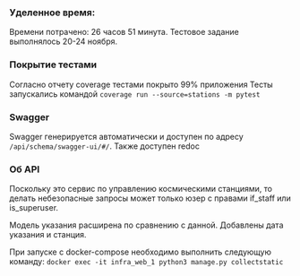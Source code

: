 ### Уделенное время:
Времени потрачено: 26 часов 51 минута.
Тестовое задание выполнялось 20-24 ноября.

### Покрытие тестами
Согласно отчету coverage тестами покрыто 99% приложения
Тесты запускались командой `coverage run --source=stations -m pytest`

### Swagger
Swagger генерируется автоматически и доступен по адресу `/api/schema/swagger-ui/#/`. Также доступен redoc

### Об API
Поскольку это сервис по управлению космическими станциями, то делать небезопасные запросы может только юзер с правами if_staff или is_superuser.

Модель указания расширена по сравнению с данной. Добавлены дата указания и станция.

При запуске с docker-compose необходимо выполнить следующую команду: `docker exec -it infra_web_1 python3 manage.py collectstatic `